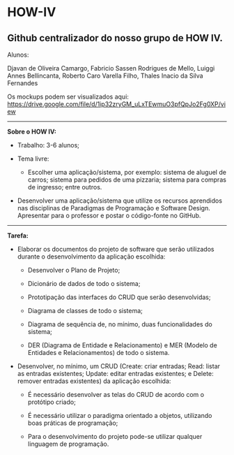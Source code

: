 # HOW-IV

## Github centralizador do nosso grupo de HOW IV.

   Alunos: 

   Djavan de Oliveira Camargo, Fabricio Sassen Rodrigues de Mello, Luiggi Annes Bellincanta, Roberto Caro Varella Filho, Thales Inacio da Silva Fernandes


Os mockups podem ser visualizados aqui: https://drive.google.com/file/d/1ip32zryGM_uLxTEwmuO3pfQpJo2Fg0XP/view


-------
**Sobre o HOW IV:**

* Trabalho: 3-6 alunos;


* Tema livre:

  - Escolher uma aplicação/sistema, por exemplo: sistema de aluguel de carros; sistema para
    pedidos de uma pizzaria; sistema para compras de ingresso; entre outros.

* Desenvolver uma aplicação/sistema que utilize os recursos aprendidos nas disciplinas de
Paradigmas de Programação e Software Design. Apresentar para o professor e postar o
código-fonte no GitHub.
---

**Tarefa:**

- Elaborar os documentos do projeto de software que serão utilizados durante o
desenvolvimento da aplicação escolhida:

    * Desenvolver o Plano de Projeto;

    * Dicionário de dados de todo o sistema;

    * Prototipação das interfaces do CRUD que serão desenvolvidas;

    * Diagrama de classes de todo o sistema;

    * Diagrama de sequência de, no mínimo, duas funcionalidades do sistema;

    * DER (Diagrama de Entidade e Relacionamento) e MER (Modelo de Entidades e
     Relacionamentos) de todo o sistema.

- Desenvolver, no mínimo, um CRUD (Create: criar entradas; Read: listar as entradas
existentes; Update: editar entradas existentes; e Delete: remover entradas existentes) da
aplicação escolhida:

    * É necessário desenvolver as telas do CRUD de acordo com o protótipo criado;

    * É necessário utilizar o paradigma orientado a objetos, utilizando boas práticas de
      programação;

    * Para o desenvolvimento do projeto pode-se utilizar qualquer linguagem de
      programação.





  
    

